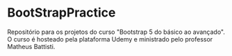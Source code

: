 # BootStrapPractice
Repositório para os projetos do curso "Bootstrap 5 do básico ao avançado". O curso é hosteado pela plataforma Udemy e ministrado pelo professor Matheus Battisti.